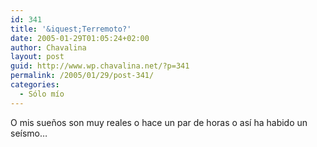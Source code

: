 ```yaml
---
id: 341
title: '&iquest;Terremoto?'
date: 2005-01-29T01:05:24+02:00
author: Chavalina
layout: post
guid: http://www.wp.chavalina.net/?p=341
permalink: /2005/01/29/post-341/
categories:
  - Sólo mío
---
```

O mis sue&ntilde;os son muy reales o hace un par de horas o as&iacute; ha habido un se&iacute;smo…